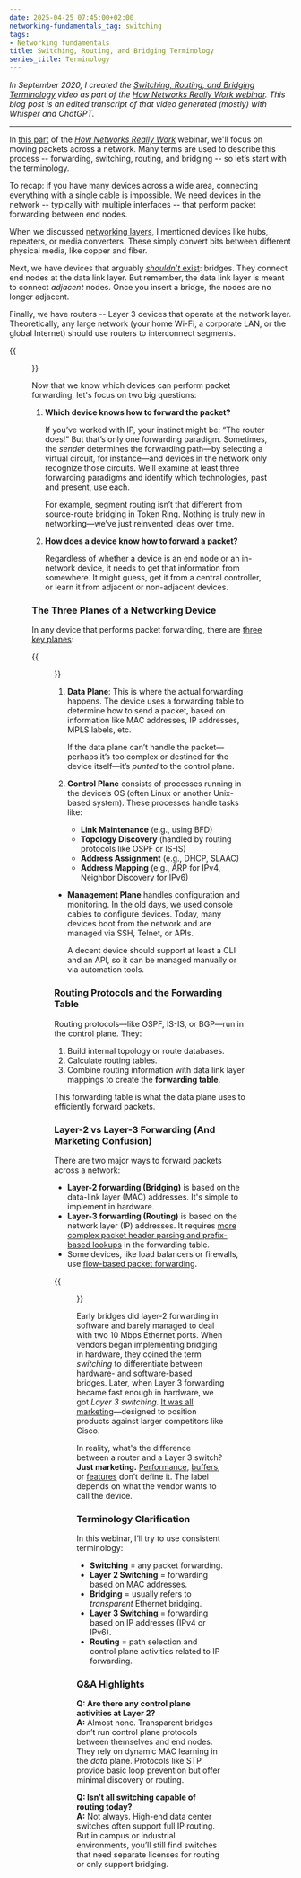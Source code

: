 ```yaml
---
date: 2025-04-25 07:45:00+02:00
networking-fundamentals_tag: switching
tags:
- Networking fundamentals
title: Switching, Routing, and Bridging Terminology
series_title: Terminology
---
```

_In September 2020, I created the _[Switching, Routing, and Bridging Terminology](https://my.ipspace.net/bin/get/Net101/SW1%20-%20Terminology.mp4?doccode=Net101)_ video as part of the _[How Networks Really Work webinar](https://www.ipspace.net/How_Networks_Really_Work)_. This blog post is an edited transcript of that video generated (mostly) with Whisper and ChatGPT._

---

In [this part](https://my.ipspace.net/bin/list?id=Net101#SWITCH) of the *[How Networks Really Work](https://my.ipspace.net/bin/list?id=Net101)* webinar, we'll focus on moving packets across a network. Many terms are used to describe this process -- forwarding, switching, routing, and bridging -- so let’s start with the terminology.

To recap: if you have many devices across a wide area, connecting everything with a single cable is impossible. We need devices in the network -- typically with multiple interfaces -- that perform packet forwarding between end nodes.
<!--more-->
When we discussed [networking layers](https://my.ipspace.net/bin/list?id=Net101#LAYERS), I mentioned devices like hubs, repeaters, or media converters. These simply convert bits between different physical media, like copper and fiber.

Next, we have devices that arguably [*shouldn’t* exist](/2010/07/bridges-kludge-that-shouldnt-exist/): bridges. They connect end nodes at the data link layer. But remember, the data link layer is meant to connect *adjacent* nodes. Once you insert a bridge, the nodes are no longer adjacent.

Finally, we have routers -- Layer 3 devices that operate at the network layer. Theoretically, any large network (your home Wi-Fi, a corporate LAN, or the global Internet) should use routers to interconnect segments.

{{<figure src="/2025/04/rbs-terminology-layers.png">}}

Now that we know which devices can perform packet forwarding, let's focus on two big questions:

1.  **Which device knows how to forward the packet?**

    If you’ve worked with IP, your instinct might be: “The router does!” But that’s only one forwarding paradigm. Sometimes, the *sender* determines the forwarding path—by selecting a virtual circuit, for instance—and devices in the network only recognize those circuits. We’ll examine at least three forwarding paradigms and identify which technologies, past and present, use each.

    For example, segment routing isn’t that different from source-route bridging in Token Ring. Nothing is truly new in networking—we’ve just reinvented ideas over time.

2.  **How does a device know how to forward a packet?**

    Regardless of whether a device is an end node or an in-network device, it needs to get that information from somewhere. It might guess, get it from a central controller, or learn it from adjacent or non-adjacent devices.

### The Three Planes of a Networking Device

In any device that performs packet forwarding, there are [three key planes](/2013/08/management-control-and-data-planes-in/):

{{<figure src="/2025/04/rbs-terminology-planes.png">}}

1. **Data Plane**: This is where the actual forwarding happens. The device uses a forwarding table to determine how to send a packet, based on information like MAC addresses, IP addresses, MPLS labels, etc.

   If the data plane can’t handle the packet—perhaps it’s too complex or destined for the device itself—it’s _punted_ to the control plane.

2. **Control Plane** consists of processes running in the device’s OS (often Linux or another Unix-based system). These processes handle tasks like:

    -   **Link Maintenance** (e.g., using BFD)
    -   **Topology Discovery** (handled by routing protocols like OSPF or IS-IS)
    -   **Address Assignment** (e.g., DHCP, SLAAC)
    -   **Address Mapping** (e.g., ARP for IPv4, Neighbor Discovery for IPv6)

-   **Management Plane** handles configuration and monitoring. In the old days, we used console cables to configure devices. Today, many devices boot from the network and are managed via SSH, Telnet, or APIs.

    A decent device should support at least a CLI and an API, so it can be managed manually or via automation tools.

### Routing Protocols and the Forwarding Table

Routing protocols—like OSPF, IS-IS, or BGP—run in the control plane. They:

1.  Build internal topology or route databases.
2.  Calculate routing tables.
3.  Combine routing information with data link layer mappings to create the **forwarding table**.

This forwarding table is what the data plane uses to efficiently forward packets.

### Layer-2 vs Layer-3 Forwarding (And Marketing Confusion)

There are two major ways to forward packets across a network:

-   **Layer-2 forwarding (Bridging)** is based on the data-link layer (MAC) addresses. It's simple to implement in hardware.
-   **Layer-3 forwarding (Routing)** is based on the network layer (IP) addresses. It requires [more complex packet header parsing and prefix-based lookups](https://blog.ipspace.net/2022/02/packet-forwarding-header-lookup/) in the forwarding table.
-   Some devices, like load balancers or firewalls, use [flow-based packet forwarding](https://blog.ipspace.net/2022/03/flow-based-forwarding/).

{{<figure src="/2025/04/rbs-terminology-process.png">}}

Early bridges did layer-2 forwarding in software and barely managed to deal with two 10 Mbps Ethernet ports. When vendors began implementing bridging in hardware, they coined the term *switching* to differentiate between hardware- and software-based bridges. Later, when Layer 3 forwarding became fast enough in hardware, we got *Layer 3 switching*. [It was all marketing](https://blog.ipspace.net/2009/12/lies-damned-lies-and-product-marketing/)—designed to position products against larger competitors like Cisco.

In reality, what's the difference between a router and a Layer 3 switch? **Just marketing.** [Performance](https://blog.ipspace.net/2021/11/router-switch-hardware/), [buffers](https://my.ipspace.net/bin/list?id=xBuffers), or [features](https://blog.ipspace.net/2012/08/is-layer-3-switch-more-than-router/) don’t define it. The label depends on what the vendor wants to call the device.

### Terminology Clarification

In this webinar, I’ll try to use consistent terminology:

-   **Switching** = any packet forwarding.
-   **Layer 2 Switching** = forwarding based on MAC addresses.
-   **Bridging** = usually refers to *transparent* Ethernet bridging.
-   **Layer 3 Switching** = forwarding based on IP addresses (IPv4 or IPv6).
-   **Routing** = path selection and control plane activities related to IP forwarding.

### Q&A Highlights

**Q: Are there any control plane activities at Layer 2?**  
**A:** Almost none. Transparent bridges don’t run control plane protocols between themselves and end nodes. They rely on dynamic MAC learning in the *data* plane. Protocols like STP provide basic loop prevention but offer minimal discovery or routing.

**Q: Isn’t all switching capable of routing today?**  
**A:** Not always. High-end data center switches often support full IP routing. But in campus or industrial environments, you’ll still find switches that need separate licenses for routing or only support bridging.
